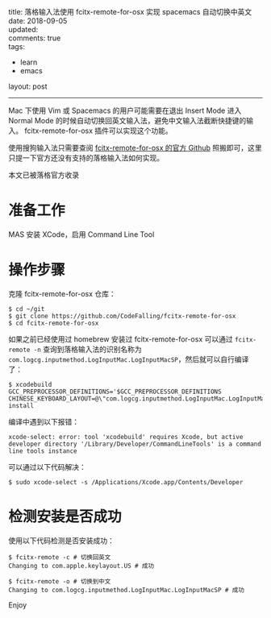 title: 落格输入法使用 fcitx-remote-for-osx 实现 spacemacs 自动切换中英文  
date: 2018-09-05  
updated:  
comments: true  
tags:  

-   learn
-   emacs

layout: post  

---

Mac 下使用 Vim 或 Spacemacs 的用户可能需要在退出 Insert Mode 进入 Normal Mode 的时候自动切换回英文输入法，避免中文输入法截断快捷键的输入。 fcitx-remote-for-osx 插件可以实现这个功能。  

使用搜狗输入法只需要查阅 [fcitx-remote-for-osx 的官方 Github](https://github.com/CodeFalling/fcitx-remote-for-osx) 照搬即可，这里只提一下官方还没有支持的落格输入法如何实现。  

本文已被落格官方收录  

<!-- more -->

# 准备工作

MAS 安装 XCode，启用 Command Line Tool  

# 操作步骤

克隆 fcitx-remote-for-osx 仓库：  

```shell
$ cd ~/git
$ git clone https://github.com/CodeFalling/fcitx-remote-for-osx
$ cd fcitx-remote-for-osx
```

如果之前已经使用过 homebrew 安装过 fcitx-remote-for-osx 可以通过 `fcitx-remote -n` 查询到落格输入法的识别名称为 `com.logcg.inputmethod.LogInputMac.LogInputMacSP`，然后就可以自行编译了：  

```shell
$ xcodebuild GCC_PREPROCESSOR_DEFINITIONS='$GCC_PREPROCESSOR_DEFINITIONS CHINESE_KEYBOARD_LAYOUT=@\"com.logcg.inputmethod.LogInputMac.LogInputMacSP\"' install
```

编译中遇到以下报错：  

```shell
xcode-select: error: tool 'xcodebuild' requires Xcode, but active developer directory '/Library/Developer/CommandLineTools' is a command line tools instance
```

可以通过以下代码解决：  

```shell
$ sudo xcode-select -s /Applications/Xcode.app/Contents/Developer
```

# 检测安装是否成功

使用以下代码检测是否安装成功：  

```shell
$ fcitx-remote -c # 切换回英文
Changing to com.apple.keylayout.US # 成功

$ fcitx-remote -o # 切换到中文
Changing to com.logcg.inputmethod.LogInputMac.LogInputMacSP # 成功
```

Enjoy  
